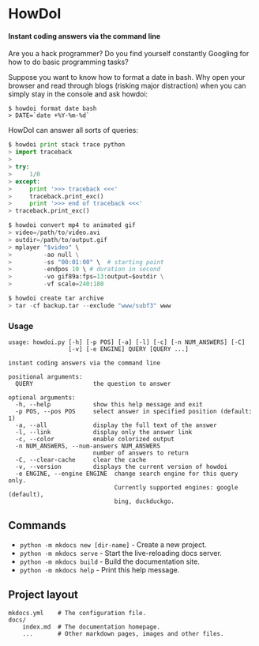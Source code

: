 # HowDoI
#### Instant coding answers via the command line


Are you a hack programmer? Do you find yourself constantly Googling for how to do basic programming tasks?

Suppose you want to know how to format a date in bash. Why open your browser and read through blogs (risking major distraction) when you can simply stay in the console and ask howdoi:
```
$ howdoi format date bash
> DATE=`date +%Y-%m-%d`
```
HowDoI can answer all sorts of queries:
``` python 
$ howdoi print stack trace python
> import traceback
>
> try:
>     1/0
> except:
>     print '>>> traceback <<<'
>     traceback.print_exc()
>     print '>>> end of traceback <<<'
> traceback.print_exc()
```
```python
$ howdoi convert mp4 to animated gif
> video=/path/to/video.avi
> outdir=/path/to/output.gif
> mplayer "$video" \
>         -ao null \
>         -ss "00:01:00" \  # starting point
>         -endpos 10 \ # duration in second
>         -vo gif89a:fps=13:output=$outdir \
>         -vf scale=240:180
```
```python
$ howdoi create tar archive
> tar -cf backup.tar --exclude "www/subf3" www
```
### Usage
````
usage: howdoi.py [-h] [-p POS] [-a] [-l] [-c] [-n NUM_ANSWERS] [-C] 
                 [-v] [-e ENGINE] QUERY [QUERY ...]

instant coding answers via the command line

positional arguments:
  QUERY                 the question to answer

optional arguments:
  -h, --help            show this help message and exit
  -p POS, --pos POS     select answer in specified position (default: 1)
  -a, --all             display the full text of the answer
  -l, --link            display only the answer link
  -c, --color           enable colorized output
  -n NUM_ANSWERS, --num-answers NUM_ANSWERS
                        number of answers to return
  -C, --clear-cache     clear the cache
  -v, --version         displays the current version of howdoi
  -e ENGINE, --engine ENGINE  change search engine for this query only. 
                              Currently supported engines: google (default), 
                              bing, duckduckgo.
````


## Commands

* `python -m mkdocs new [dir-name]` - Create a new project.
* `python -m mkdocs serve` - Start the live-reloading docs server.
* `python -m mkdocs build` - Build the documentation site.
* `python -m mkdocs help` - Print this help message.

## Project layout

    mkdocs.yml    # The configuration file.
    docs/
        index.md  # The documentation homepage.
        ...       # Other markdown pages, images and other files.
